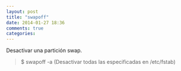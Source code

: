 ```yaml
---
layout: post
title: "swapoff"
date: 2014-01-27 18:36
comments: true
categories: 
---
```

Desactivar una partición swap.

>$ swapoff -a (Desactivar todas las especificadas en /etc/fstab)

